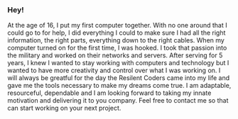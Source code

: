 ### Hey!

At the age of 16, I put my first computer together. With no one around that I could go to for help, I did everything I could to make sure I had all the right information, the right parts, everything down to the right cables. When my computer turned on for the first time, I was hooked. I took that passion into the military and worked on their networks and servers. After serving for 5 years, I knew I wanted to stay working with computers and technology but I wanted to have more creativity and control over what I was working on. I will always be greatful for the day the Resilent Coders came into my life and gave me the tools necessary to make my dreams come true. I am adaptable, resourceful, dependable and I am looking forward to taking my innate motivation and delivering it to you company. Feel free to contact me so that can start working on your next project.
